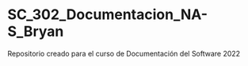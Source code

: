 # SC_302_Documentacion_NA-S_Bryan
Repositorio creado para el curso de Documentación del Software 2022
